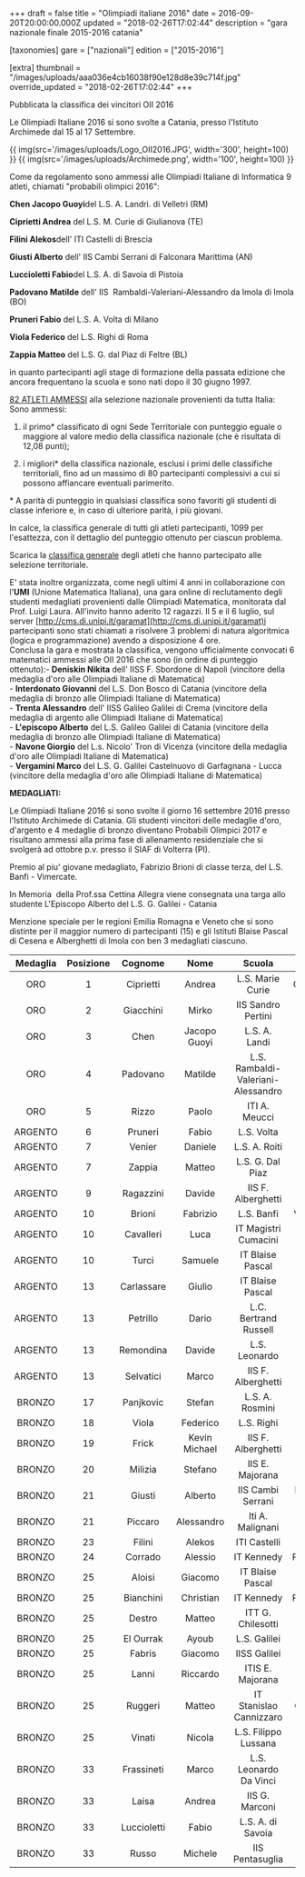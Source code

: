 +++
draft = false
title = "Olimpiadi italiane 2016"
date = 2016-09-20T20:00:00.000Z
updated = "2018-02-26T17:02:44"
description = "gara nazionale finale 2015-2016 catania"

[taxonomies]
gare = ["nazionali"]
edition = ["2015-2016"]

[extra]
thumbnail = "/images/uploads/aaa036e4cb16038f90e128d8e39c714f.jpg"
override_updated = "2018-02-26T17:02:44"
+++

Pubblicata la classifica dei vincitori OII 2016

Le Olimpiadi Italiane 2016 si sono svolte a Catania, presso l'Istituto Archimede dal 15 al 17 Settembre.

{{ img(src='/images/uploads/Logo_OII2016.JPG', width='300', height=100) }}
{{ img(src='/images/uploads/Archimede.png', width='100', height=100) }}

Come da regolamento sono ammessi alle Olimpiadi Italiane di Informatica 9 atleti, chiamati "probabili olimpici 2016":

**Chen Jacopo Guoyi**del L.S. A. Landri. di Velletri (RM)

**Ciprietti Andrea** del L.S. M. Curie di Giulianova (TE)

**Filini Alekos**dell' ITI Castelli di Brescia

**Giusti Alberto** dell' IIS Cambi Serrani di Falconara Marittima (AN)

**Luccioletti Fabio**del L.S. A. di Savoia di Pistoia

**Padovano Matilde** dell' IIS  Rambaldi-Valeriani-Alessandro da Imola di Imola (BO)

**Pruneri Fabio** del L.S. A. Volta di Milano

**Viola Federico** del L.S. Righi di Roma

**Zappia Matteo** del L.S. G. dal Piaz di Feltre (BL)

in quanto partecipanti agli stage di formazione della passata edizione che ancora frequentano la scuola e sono nati dopo il 30 giugno 1997.

[82 ATLETI AMMESSI](http://olimpiadi-informatica.it/images/Ammessi_Catania_OII_2016.xlsx) alla selezione nazionale provenienti da tutta Italia:<br/>Sono ammessi:

1. il primo\* classificato di ogni Sede Territoriale con punteggio eguale o maggiore al valore medio della classifica nazionale (che è risultata di 12,08 punti);

2. i migliori\* della classifica nazionale, esclusi i primi delle classifiche territoriali, fino ad un massimo di 80 partecipanti complessivi a cui si possono affiancare eventuali parimerito.

\* A parità di punteggio in qualsiasi classifica sono favoriti gli studenti di classe inferiore e, in caso di ulteriore parità, i più giovani.

In calce, la classifica generale di tutti gli atleti partecipanti, 1099 per l'esattezza, con il dettaglio del punteggio ottenuto per ciascun problema.

Scarica la [classifica generale](http://olimpiadi-informatica.it/images/Risultati_territoriali_2016_classifica_generale.xlsx) degli atleti che hanno partecipato alle selezione territoriale.

E' stata inoltre organizzata, come negli ultimi 4 anni in collaborazione con l'**UMI** (Unione Matematica Italiana), una gara online di reclutamento degli studenti medagliati provenienti dalle Olimpiadi Matematica, monitorata dal Prof. Luigi Laura. All'invito hanno aderito 12 ragazzi. Il 5 e il 6 luglio, sul server [http://cms.di.unipi.it/garamat](http://cms.di.unipi.it/garamat)i partecipanti sono stati chiamati a risolvere 3 problemi di natura algoritmica (logica e programmazione) avendo a disposizione 4 ore.<br/>Conclusa la gara e mostrata la classifica, vengono ufficialmente convocati 6 matematici ammessi alle OII 2016 che sono (in ordine di punteggio ottenuto):- **Deniskin Nikita** dell' IISS F. Sbordone di Napoli (vincitore della medaglia d'oro alle Olimpiadi Italiane di Matematica)<br/>- **Interdonato Giovanni** del L.S. Don Bosco di Catania (vincitore della medaglia di bronzo alle Olimpiadi Italiane di Matematica)<br/>- **Trenta Alessandro** dell' IISS Galileo Galilei di Crema (vincitore della medaglia di argento alle Olimpiadi Italiane di Matematica)<br/>- **L'episcopo Alberto** del L.S. Galileo Galilei di Catania (vincitore della medaglia di bronzo alle Olimpiadi Italiane di Matematica)<br/>- **Navone Giorgio** del L.s. Nicolo' Tron di Vicenza (vincitore della medaglia d'oro alle Olimpiadi Italiane di Matematica)<br/>- **Vergamini Marco** del L.S. G. Galilei Castelnuovo di Garfagnana - Lucca (vincitore della medaglia d'oro alle Olimpiadi Italiane di Matematica)

**MEDAGLIATI:**

Le Olimpiadi Italiane 2016 si sono svolte il giorno 16 settembre 2016 presso l'Istituto Archimede di Catania. Gli studenti vincitori delle medaglie d'oro, d'argento e 4 medaglie di bronzo diventano Probabili Olimpici 2017 e risultano ammessi alla prima fase di allenamento residenziale che si svolgerà ad ottobre p.v. presso il SIAF di Volterra (PI).

Premio al piu' giovane medagliato, Fabrizio Brioni di classe terza, del L.S. Banfi - Vimercate.

In Memoria  della Prof.ssa Cettina Allegra viene consegnata una targa allo studente L'Episcopo Alberto del L.S. G. Galilei - Catania

Menzione speciale per le regioni Emilia Romagna e Veneto che si sono distinte per il maggior numero di partecipanti (15) e gli Istituti Blaise Pascal di Cesena e Alberghetti di Imola con ben 3 medagliati ciascuno.

| **Medaglia** | **Posizione** | **Cognome** |   **Nome**    |             **Scuola**             |     **Comune**      | **Classe** |
| :----------: | :-----------: | :---------: | :-----------: | :--------------------------------: | :-----------------: | :--------: |
|     ORO      |       1       |  Ciprietti  |    Andrea     |          L.S. Marie Curie          |     Giulianova      |     IV     |
|     ORO      |       2       |  Giacchini  |     Mirko     |         IIS Sandro Pertini         |       Genzano       |     V      |
|     ORO      |       3       |    Chen     | Jacopo Guoyi  |           L.S. A. Landi            |      Velletri       |     V      |
|     ORO      |       4       |  Padovano   |    Matilde    | L.S. Rambaldi-Valeriani-Alessandro |        Imola        |     V      |
|     ORO      |       5       |    Rizzo    |     Paolo     |           ITI A. Meucci            |      Casarano       |     V      |
|   ARGENTO    |       6       |   Pruneri   |     Fabio     |             L.S. Volta             |       Milano        |     V      |
|   ARGENTO    |       7       |   Venier    |    Daniele    |           L.S. A. Roiti            |       Ferrara       |     V      |
|   ARGENTO    |       7       |   Zappia    |    Matteo     |          L.S. G. Dal Piaz          |        Feltre       |     V      |
|   ARGENTO    |       9       |  Ragazzini  |    Davide     |         IIS F. Alberghetti         |        Imola        |     V      |
|   ARGENTO    |      10       |   Brioni    |   Fabrizio    |             L.S. Banfi             |      Vimercate      |    III     |
|   ARGENTO    |      10       |  Cavalleri  |     Luca      |        IT Magistri Cumacini        |        Como         |     IV     |
|   ARGENTO    |      10       |    Turci    |    Samuele    |          IT Blaise Pascal          |       Cesena        |     V      |
|   ARGENTO    |      13       | Carlassare  |    Giulio     |          IT Blaise Pascal          |       Cesena        |     V      |
|   ARGENTO    |      13       |  Petrillo   |     Dario     |       L.C. Bertrand Russell        |        Roma         |     IV     |
|   ARGENTO    |      13       |  Remondina  |    Davide     |           L.S. Leonardo            |       Brescia       |     V      |
|   ARGENTO    |      13       |  Selvatici  |     Marco     |         IIS F. Alberghetti         |        Imola        |     V      |
|    BRONZO    |      17       |  Panjkovic  |    Stefan     |          L.S. A. Rosmini           |      Rovereto       |     V      |
|    BRONZO    |      18       |    Viola    |   Federico    |             L.S. Righi             |        Roma         |     IV     |
|    BRONZO    |      19       |    Frick    | Kevin Michael |         IIS F. Alberghetti         |        Imola        |     V      |
|    BRONZO    |      20       |   Milizia   |    Stefano    |          IIS E. Majorana           |      Brindisi       |    III     |
|    BRONZO    |      21       |   Giusti    |    Alberto    |         IIS Cambi Serrani          | Falconara Marittima |     V      |
|    BRONZO    |      21       |   Piccaro   |  Alessandro   |          Iti A. Malignani          |        Udine        |     IV     |
|    BRONZO    |      23       |   Filini    |    Alekos     |            ITI Castelli            |       Brescia       |     V      |
|    BRONZO    |      24       |   Corrado   |    Alessio    |             IT Kennedy             |      Pordenone      |     IV     |
|    BRONZO    |      25       |   Aloisi    |    Giacomo    |          IT Blaise Pascal          |       Cesena        |     V      |
|    BRONZO    |      25       |  Bianchini  |   Christian   |             IT Kennedy             |      Pordenone      |     V      |
|    BRONZO    |      25       |   Destro    |    Matteo     |         ITT G. Chilesotti          |       Thiene        |     V      |
|    BRONZO    |      25       |  El Ourrak  |     Ayoub     |            L.S. Galilei            |       Verona        |     V      |
|    BRONZO    |      25       |   Fabris    |    Giacomo    |            IISS Galilei            |       Bolzano       |     V      |
|    BRONZO    |      25       |    Lanni    |   Riccardo    |          ITIS E. Majorana          |       Cassino       |     V      |
|    BRONZO    |      25       |   Ruggeri   |    Matteo     |      IT Stanislao Cannizzaro       |     Colleferro      |     V      |
|    BRONZO    |      25       |   Vinati    |    Nicola     |        L.S. Filippo Lussana        |       Bergamo       |     IV     |
|    BRONZO    |      33       | Frassineti  |     Marco     |       L.S. Leonardo Da Vinci       |       Firenze       |     V      |
|    BRONZO    |      33       |    Laisa    |    Andrea     |           IIS G. Marconi           |       Dalmine       |     IV     |
|    BRONZO    |      33       | Luccioletti |     Fabio     |         L.S. A. di Savoia          |       Pistoia       |     IV     |
|    BRONZO    |      33       |    Russo    |    Michele    |          IIS Pentasuglia           |       Matera        |     V      |
